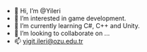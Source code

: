 - 👋 Hi, I’m @Yileri
- 👀 I’m interested in game development.
- 🌱 I’m currently learning C#, C++ and Unity.
- 💞️ I’m looking to collaborate on ...
- 📫 yigit.ileri@ozu.edu.tr

<!---
Yileri/Yileri is a ✨ special ✨ repository because its `README.md` (this file) appears on your GitHub profile.
You can click the Preview link to take a look at your changes.
--->
